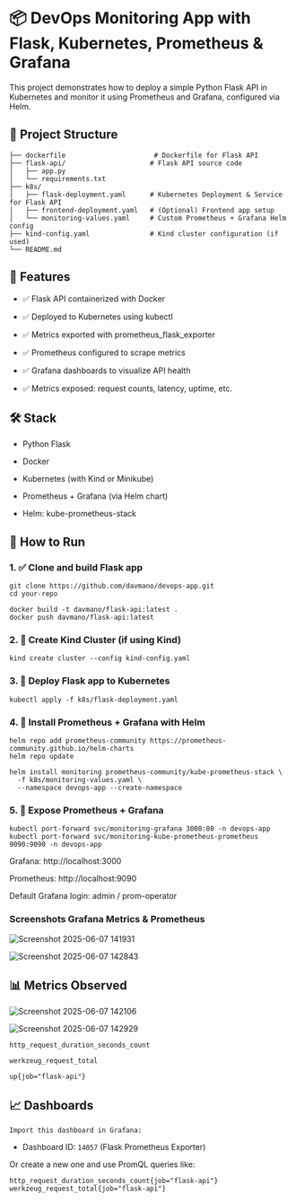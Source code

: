 # 📦 DevOps Monitoring App with Flask, Kubernetes, Prometheus & Grafana
This project demonstrates how to deploy a simple Python Flask API in Kubernetes and monitor it using Prometheus and Grafana, configured via Helm.

## 📁 Project Structure
``` 
├── dockerfile                      # Dockerfile for Flask API
├── flask-api/                     # Flask API source code
│   ├── app.py
│   └── requirements.txt
├── k8s/
│   ├── flask-deployment.yaml      # Kubernetes Deployment & Service for Flask API
│   ├── frontend-deployment.yaml   # (Optional) Frontend app setup
│   └── monitoring-values.yaml     # Custom Prometheus + Grafana Helm config
├── kind-config.yaml               # Kind cluster configuration (if used)
└── README.md
```

## 🚀 Features
- ✅ Flask API containerized with Docker

- ✅ Deployed to Kubernetes using kubectl

- ✅ Metrics exported with prometheus_flask_exporter

- ✅ Prometheus configured to scrape metrics

- ✅ Grafana dashboards to visualize API health

- ✅ Metrics exposed: request counts, latency, uptime, etc.

## 🛠️ Stack
- Python Flask

- Docker

- Kubernetes (with Kind or Minikube)

- Prometheus + Grafana (via Helm chart)

- Helm: kube-prometheus-stack

## 🧪 How to Run
### 1. ✅ Clone and build Flask app
```
git clone https://github.com/davmano/devops-app.git
cd your-repo
```
```
docker build -t davmano/flask-api:latest .
docker push davmano/flask-api:latest
``` 
### 2. 🧱 Create Kind Cluster (if using Kind)
```
kind create cluster --config kind-config.yaml
``` 
### 3. 🚢 Deploy Flask app to Kubernetes
```
kubectl apply -f k8s/flask-deployment.yaml
```

### 4. 📡 Install Prometheus + Grafana with Helm
``` 
helm repo add prometheus-community https://prometheus-community.github.io/helm-charts
helm repo update
```
```
helm install monitoring prometheus-community/kube-prometheus-stack \
  -f k8s/monitoring-values.yaml \
  --namespace devops-app --create-namespace
``` 
### 5. 🔌 Expose Prometheus + Grafana
``` 
kubectl port-forward svc/monitoring-grafana 3000:80 -n devops-app
kubectl port-forward svc/monitoring-kube-prometheus-prometheus 9090:9090 -n devops-app
``` 
Grafana: http://localhost:3000

Prometheus: http://localhost:9090

Default Grafana login: admin / prom-operator

### Screenshots Grafana Metrics & Prometheus
![Screenshot 2025-06-07 141931](https://github.com/user-attachments/assets/ecbcffe2-1fca-40cd-ab99-931bd54518da)

![Screenshot 2025-06-07 142843](https://github.com/user-attachments/assets/d853e74f-4f52-45e5-b039-7f3b9b5f0cda)

## 📊 Metrics Observed

![Screenshot 2025-06-07 142106](https://github.com/user-attachments/assets/a80628a7-7ba7-47cc-a545-96a4d0bc863c)

![Screenshot 2025-06-07 142929](https://github.com/user-attachments/assets/21b7287e-24c8-4182-9b37-b8d8e3c0265c)


`http_request_duration_seconds_count` 

`werkzeug_request_total`

`up{job="flask-api"}`

## 📈 Dashboards

`Import this dashboard in Grafana:`

-  Dashboard ID: `14057` (Flask Prometheus Exporter)

Or create a new one and use PromQL queries like:

```
http_request_duration_seconds_count{job="flask-api"}
werkzeug_request_total{job="flask-api"}
``` 
